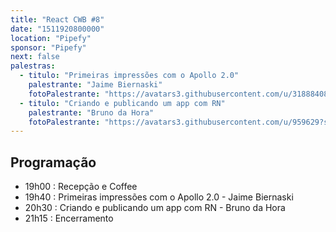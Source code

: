```yaml
---
title: "React CWB #8"
date: "1511920800000"
location: "Pipefy"
sponsor: "Pipefy"
next: false
palestras:
  - titulo: "Primeiras impressões com o Apollo 2.0"
    palestrante: "Jaime Biernaski"
    fotoPalestrante: "https://avatars3.githubusercontent.com/u/31888408?s=460&v=4"
  - titulo: "Criando e publicando um app com RN"
    palestrante: "Bruno da Hora"
    fotoPalestrante: "https://avatars3.githubusercontent.com/u/959629?s=460&v=4"
---
```


## Programação

- 19h00 : Recepção e Coffee
- 19h40 : Primeiras impressões com o Apollo 2.0 - Jaime Biernaski
- 20h30 : Criando e publicando um app com RN - Bruno da Hora
- 21h15 : Encerramento
